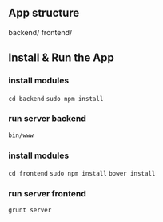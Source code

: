 ## App structure
backend/
frontend/

## Install & Run the App
### install modules
`cd backend`
`sudo npm install`
### run server backend
`bin/www`

### install modules 
`cd frontend`
`sudo npm install`
`bower install`

### run server frontend
`grunt server`
